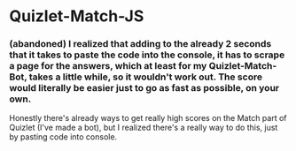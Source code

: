 # Quizlet-Match-JS
### (abandoned) I realized that adding to the already 2 seconds that it takes to paste the code into the console, it has to scrape a page for the answers, which at least for my Quizlet-Match-Bot, takes a little while, so it wouldn't work out. The score would literally be easier just to go as fast as possible, on your own.
Honestly there's already ways to get really high scores on the Match part of Quizlet (I've made a bot), but I realized there's a really way to do this, just by pasting code into console.
